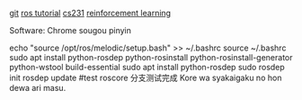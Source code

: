 [git](https://www.liaoxuefeng.com/wiki/896043488029600)
[ros tutorial](https://github.com/sychaichangkun/ROS-Academy-for-Beginners)
[cs231](http://cs231n.stanford.edu/)
[reinforcement learning](http://rail.eecs.berkeley.edu/deeprlcourse/)


Software:
Chrome
sougou pinyin


echo "source /opt/ros/melodic/setup.bash" >> ~/.bashrc
source ~/.bashrc
sudo apt install python-rosdep python-rosinstall python-rosinstall-generator python-wstool build-essential
sudo apt install python-rosdep
sudo rosdep init
rosdep update
#test 
roscore
分支测试完成
Kore wa syakaigaku no hon dewa ari masu.

